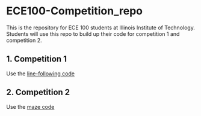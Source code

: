 # ECE100-Competition_repo
This is the repository for ECE 100 students at Illinois Institute of Technology. Students will use this repo to build up their code for competition 1 and competition 2.

## 1. Competition 1
  
  Use the [line-following code](https://github.com/theogdz/ECE100-Competition_repo/tree/main/line-following)
  
## 2. Competition 2
  
  Use the [maze code](https://github.com/theogdz/ECE100-Competition_repo/tree/main/maze)
